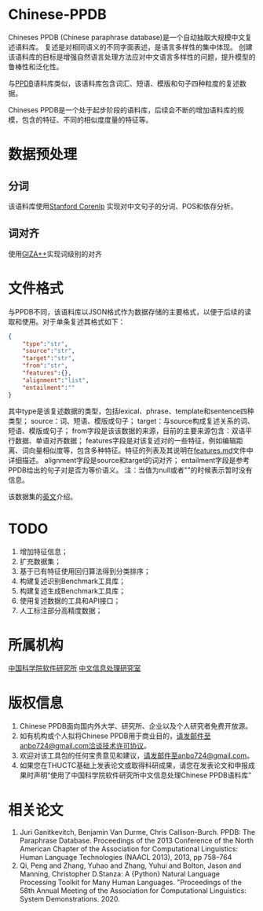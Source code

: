 # Chinese-PPDB
Chineses PPDB (Chinese paraphrase database)是一个自动抽取大规模中文复述语料库。
复述是对相同语义的不同字面表述，是语言多样性的集中体现。
创建该语料库的目标是增强自然语言处理方法应对中文语言多样性的问题，提升模型的鲁棒性和泛化性。

与[PPDB](http://paraphrase.org/)语料库类似，该语料库包含词汇、短语、模版和句子四种粒度的复述数据。



Chineses PPDB是一个处于起步阶段的语料库，后续会不断的增加语料库的规模，包含的特征、不同的相似度度量的特征等。

# 数据预处理
## 分词
该语料库使用[Stanford Corenlp](https://github.com/stanfordnlp/stanza) 实现对中文句子的分词、POS和依存分析。
## 词对齐
使用[GIZA++](http://www.fjoch.com/GIZA++.html)实现词级别的对齐



# 文件格式
与PPDB不同，该语料库以JSON格式作为数据存储的主要格式，以便于后续的读取和使用。对于单条复述其格式如下：
```json
{
    "type":"str",
    "source":"str",
    "target":"str",
    "from":"str",
    "features":{},
    "alignment":"list",
    "entailment":""
}
```

其中type是该复述数据的类型，包括lexical、phrase、template和sentence四种类型；
source：词、短语、模版或句子；
target：与source构成复述关系的词、短语、模版或句子；
from字段是该该数据的来源，目前的主要来源包含：双语平行数据、单语对齐数据；
features字段是对该复述对的一些特征，例如编辑距离、词向量相似度等，包含多种特征。特征的列表及其说明在[features.md](https://github.com/cipnlu/Chinese-PPDB/blob/main/features.md)文件中详细描述。
alignment字段是source和target的词对齐；
entailment字段是参考PPDB给出的句子对是否为等价语义。
注：当值为null或者""的时候表示暂时没有信息。

该数据集的[英文](https://github.com/cipnlu/Chinese-PPDB/blob/main/README.en.md)介绍。

# TODO
1. 增加特征信息；
2. 扩充数据集；
3. 基于已有特征使用回归算法得到分类排序；
4. 构建复述识别Benchmark工具库；
5. 构建复述生成Benchmark工具库；
6. 使用复述数据的工具和API接口；
7. 人工标注部分高精度数据；

# 所属机构

[中国科学院软件研究所](http://www.iscas.ac.cn/)
[中文信息处理研究室](http://www.icip.org.cn/zh/homepage/)

# 版权信息

1. Chinese PPDB面向国内外大学、研究所、企业以及个人研究者免费开放源。
2. 如有机构或个人拟将Chinese PPDB用于商业目的，请发邮件至anbo724@gmail.com洽谈技术许可协议。
3. 欢迎对该工具包的任何宝贵意见和建议，请发邮件至anbo724@gmail.com。
4. 如果您在THUCTC基础上发表论文或取得科研成果，请您在发表论文和申报成果时声明“使用了中国科学院软件研究所中文信息处理Chinese PPDB语料库”


# 相关论文
1. Juri Ganitkevitch, Benjamin Van Durme, Chris Callison-Burch. PPDB: The Paraphrase Database. Proceedings of the 2013 Conference of the North American Chapter of the Association for Computational Linguistics: Human Language Technologies (NAACL 2013), 2013, pp 758–764
2. Qi, Peng and Zhang, Yuhao and Zhang, Yuhui and Bolton, Jason and Manning, Christopher D.Stanza: A {Python} Natural Language Processing Toolkit for Many Human Languages. "Proceedings of the 58th Annual Meeting of the Association for Computational Linguistics: System Demonstrations. 2020.





